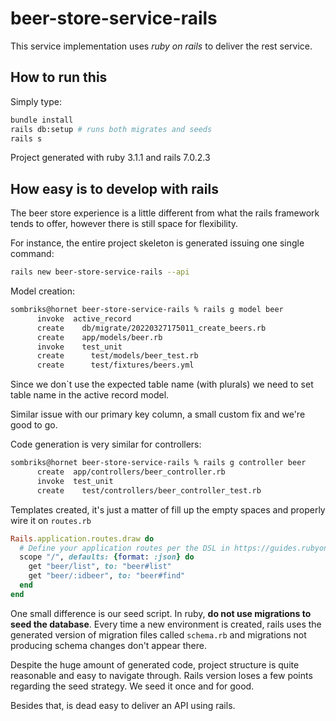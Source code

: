 # beer-store-service-rails

This service implementation uses _ruby on rails_ to deliver the rest service.

## How to run this

Simply type:

```bash
bundle install
rails db:setup # runs both migrates and seeds
rails s
```

Project generated with ruby 3.1.1 and rails 7.0.2.3

## How easy is to develop with rails

The beer store experience is a little different from what the rails framework
tends to offer, however there is still space for flexibility.

For instance, the entire project skeleton is generated issuing one single
command:

```bash
rails new beer-store-service-rails --api
```

Model creation:

```bash
sombriks@hornet beer-store-service-rails % rails g model beer
      invoke  active_record
      create    db/migrate/20220327175011_create_beers.rb
      create    app/models/beer.rb
      invoke    test_unit
      create      test/models/beer_test.rb
      create      test/fixtures/beers.yml
```

Since we don`t use the expected table name (with plurals) we need to set table
name in the active record model.

Similar issue with our primary key column, a small custom fix and we're good to
go.

Code generation is very similar for controllers:

```bash
sombriks@hornet beer-store-service-rails % rails g controller beer
      create  app/controllers/beer_controller.rb
      invoke  test_unit
      create    test/controllers/beer_controller_test.rb
```

Templates created, it's just a matter of fill up the empty spaces and properly
wire it on `routes.rb`

```ruby
Rails.application.routes.draw do
  # Define your application routes per the DSL in https://guides.rubyonrails.org/routing.html
  scope "/", defaults: {format: :json} do
    get "beer/list", to: "beer#list"
    get "beer/:idbeer", to: "beer#find"
  end
end
```

One small difference is our seed script. In ruby,
**do not use migrations to seed the database**. Every time a new environment is
created, rails uses the generated version of migration files called `schema.rb`
and migrations not producing schema changes don't appear there.

Despite the huge amount of generated code, project structure is quite reasonable
and easy to navigate through. Rails version loses a few points regarding the
seed strategy. We seed it once and for good.

Besides that, is dead easy to deliver an API using rails.

